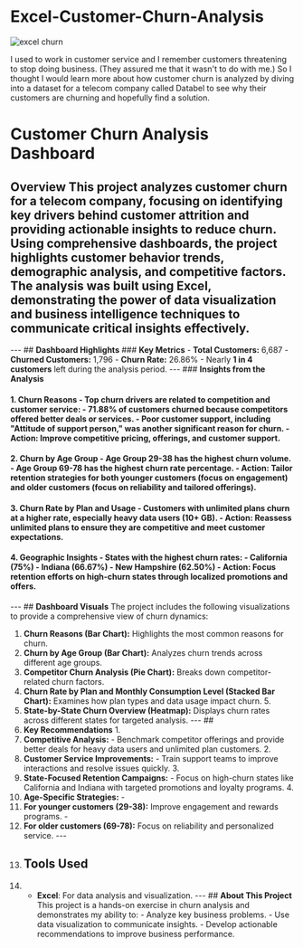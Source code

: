 # Excel-Customer-Churn-Analysis
![excel churn](https://github.com/user-attachments/assets/e51f65c0-c445-4d94-9103-1ebf048d5075)

I used to work in customer service and I remember customers threatening to stop doing business. (They assured me that it wasn't to do with me.) So I thought I would learn more about how customer churn is analyzed by diving into a dataset for a telecom company called Databel to see why their customers are churning and hopefully find a solution. 

# **Customer Churn Analysis Dashboard** 
## **Overview** This project analyzes customer churn for a telecom company, focusing on identifying key drivers behind customer attrition and providing actionable insights to reduce churn. Using comprehensive dashboards, the project highlights customer behavior trends, demographic analysis, and competitive factors. The analysis was built using **Excel**, demonstrating the power of data visualization and business intelligence techniques to communicate critical insights effectively. 
--- ## **Dashboard Highlights** ### **Key Metrics** - **Total Customers:** 6,687 - **Churned Customers:** 1,796 - **Churn Rate:** 26.86% - Nearly **1 in 4 customers** left during the analysis period. 
--- ### **Insights from the Analysis** 
#### **1. Churn Reasons** - Top churn drivers are related to **competition** and **customer service**: - **71.88% of customers** churned because competitors offered better deals or services. - Poor customer support, including "Attitude of support person," was another significant reason for churn. - **Action:** Improve competitive pricing, offerings, and customer support. 
#### **2. Churn by Age Group** - **Age Group 29-38** has the highest churn volume. - **Age Group 69-78** has the highest churn rate percentage. - **Action:** Tailor retention strategies for both younger customers (focus on engagement) and older customers (focus on reliability and tailored offerings). 
#### **3. Churn Rate by Plan and Usage** - Customers with **unlimited plans** churn at a higher rate, especially heavy data users (10+ GB). - **Action:** Reassess unlimited plans to ensure they are competitive and meet customer expectations. 
#### **4. Geographic Insights** - States with the highest churn rates: - **California (75%)** - **Indiana (66.67%)** - **New Hampshire (62.50%)** - **Action:** Focus retention efforts on high-churn states through localized promotions and offers. 
--- ## **Dashboard Visuals** The project includes the following visualizations to provide a comprehensive view of churn dynamics: 
1. **Churn Reasons (Bar Chart):** Highlights the most common reasons for churn.
2. **Churn by Age Group (Bar Chart):** Analyzes churn trends across different age groups.
3. **Competitor Churn Analysis (Pie Chart):** Breaks down competitor-related churn factors.
4. **Churn Rate by Plan and Monthly Consumption Level (Stacked Bar Chart):** Examines how plan types and data usage impact churn. 5.
5. **State-by-State Churn Overview (Heatmap):** Displays churn rates across different states for targeted analysis. --- ##
6. **Key Recommendations** 1.
7. **Competitive Analysis:** - Benchmark competitor offerings and provide better deals for heavy data users and unlimited plan customers. 2.
8. **Customer Service Improvements:** - Train support teams to improve interactions and resolve issues quickly. 3.
9. **State-Focused Retention Campaigns:** - Focus on high-churn states like California and Indiana with targeted promotions and loyalty programs. 4.
10. **Age-Specific Strategies:** -
11. **For younger customers (29-38):** Improve engagement and rewards programs. -
12. **For older customers (69-78):** Focus on reliability and personalized service. ---
13. ## **Tools Used**
14. - **Excel**: For data analysis and visualization.
--- ## **About This Project** This project is a hands-on exercise in churn analysis and demonstrates my ability to: - Analyze key business problems. - Use data visualization to communicate insights. - Develop actionable recommendations to improve business performance.

